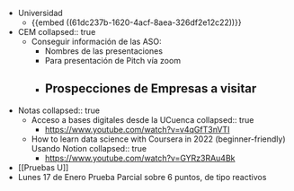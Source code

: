 - Universidad
	- {{embed ((61dc237b-1620-4acf-8aea-326df2e12c22))}}
- CEM
  collapsed:: true
	- Conseguir información de las ASO:
		- Nombres de las presentaciones
		- Para presentación de Pitch vía zoom
		- Prospecciones de Empresas a visitar
			-
- Notas
  collapsed:: true
	- Acceso a bases digitales desde la UCuenca
	  collapsed:: true
		- https://www.youtube.com/watch?v=v4qGfT3nVTI
	- How to learn data science with Coursera in 2022 (beginner-friendly) Usando Notion
	  collapsed:: true
		- https://www.youtube.com/watch?v=GYRz3RAu4Bk
- [[Pruebas U]]
- Lunes 17 de Enero Prueba Parcial sobre 6 puntos, de tipo reactivos